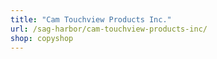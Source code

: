 ```yaml
---
title: "Cam Touchview Products Inc."
url: /sag-harbor/cam-touchview-products-inc/
shop: copyshop
---
```

